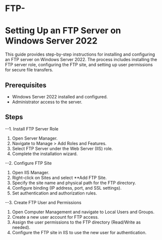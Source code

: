 # FTP-

# Setting Up an FTP Server on Windows Server 2022

This guide provides step-by-step instructions for installing and configuring an FTP server on Windows Server 2022. The process includes installing the FTP server role, configuring the FTP site, and setting up user permissions for secure file transfers.

## Prerequisites
- Windows Server 2022 installed and configured.
- Administrator access to the server.

## Steps
 --1. Install FTP Server Role
1. Open Server Manager.
2. Navigate to Manage > Add Roles and Features.
3. Select FTP Server under the Web Server (IIS) role.
4. Complete the installation wizard.

 --2. Configure FTP Site
1. Open IIS Manager.
2. Right-click on Sites and select **Add FTP Site.
3. Specify the site name and physical path for the FTP directory.
4. Configure binding (IP address, port, and SSL settings).
5. Set authentication and authorization rules.

 --3. Create FTP User and Permissions
1. Open Computer Management and navigate to Local Users and Groups.
2. Create a new user account for FTP access.
3. Assign the user permissions to the FTP directory (Read/Write as needed).
4. Configure the FTP site in IIS to use the new user for authentication.



